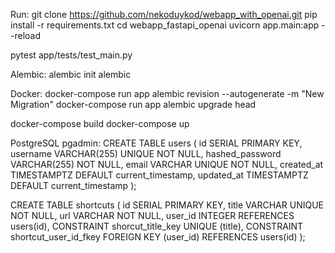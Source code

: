 Run:
git clone https://github.com/nekoduykod/webapp_with_openai.git
pip install -r requirements.txt
cd webapp_fastapi_openai
uvicorn app.main:app --reload


pytest app/tests/test_main.py

Alembic:
alembic init alembic

Docker:
docker-compose run app alembic revision --autogenerate -m "New Migration" 
docker-compose run app alembic upgrade head

docker-compose build
docker-compose up

PostgreSQL pgadmin:
CREATE TABLE users (
    id SERIAL PRIMARY KEY,
    username VARCHAR(255) UNIQUE NOT NULL,
    hashed_password VARCHAR(255) NOT NULL,
    email VARCHAR UNIQUE NOT NULL,
    created_at TIMESTAMPTZ DEFAULT current_timestamp,
    updated_at TIMESTAMPTZ DEFAULT current_timestamp
);

CREATE TABLE shortcuts (
    id SERIAL PRIMARY KEY,
    title VARCHAR UNIQUE NOT NULL,
    url VARCHAR NOT NULL,
    user_id INTEGER REFERENCES users(id),
    CONSTRAINT shorcut_title_key UNIQUE (title),
    CONSTRAINT shortcut_user_id_fkey FOREIGN KEY (user_id) REFERENCES users(id)
);